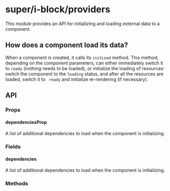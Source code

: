 # super/i-block/providers

This module provides an API for initializing and loading external data to a component.

## How does a component load its data?

When a component is created, it calls its `initLoad` method. This method, depending on the component parameters,
can either immediately switch it to `ready` (nothing needs to be loaded), or initialize the loading of resources:
switch the component to the `loading` status, and after all the resources are loaded, switch it to ` ready` and
initialize re-rendering (if necessary).

## API

### Props

#### dependenciesProp

A list of additional dependencies to load when the component is initializing.

### Fields

#### dependencies

A list of additional dependencies to load when the component is initializing.

### Methods

